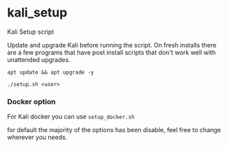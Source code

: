 # kali_setup

Kali Setup script

Update and upgrade Kali before running the script.  On fresh installs there are a few programs that 
have post install scripts that don't work well with unattended upgrades.

```
apt update && apt upgrade -y

./setup.sh <user>
```

### Docker option
For Kali docker you can use `setup_docker.sh` 


for default the majority of the options has been disable, feel free to change wherever you needs.
